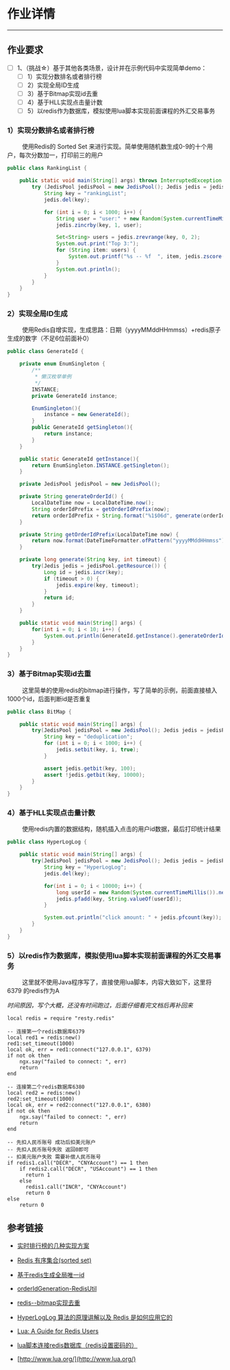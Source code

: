 # 作业详情
***
## 作业要求
- [ ] 1、（挑战☆）基于其他各类场景，设计并在示例代码中实现简单demo：
    - [ ]  1）实现分数排名或者排行榜
    - [ ]  2）实现全局ID生成
    - [ ]  3）基于Bitmap实现id去重
    - [ ]  4）基于HLL实现点击量计数
    - [ ]  5）以redis作为数据库，模拟使用lua脚本实现前面课程的外汇交易事务
    
### 1）实现分数排名或者排行榜
&ensp;&ensp;&ensp;&ensp;&ensp;使用Redis的 Sorted Set 来进行实现。简单使用随机数生成0-9的十个用户，每次分数加一，打印前三的用户

```java
public class RankingList {

    public static void main(String[] args) throws InterruptedException {
        try (JedisPool jedisPool = new JedisPool(); Jedis jedis = jedisPool.getResource()) {
            String key = "rankingList";
            jedis.del(key);

            for (int i = 0; i < 1000; i++) {
                String user = "user:" + new Random(System.currentTimeMillis()).nextInt(10);
                jedis.zincrby(key, 1, user);

                Set<String> users = jedis.zrevrange(key, 0, 2);
                System.out.print("Top 3:");
                for (String item: users) {
                    System.out.printf("%s -- %f  ", item, jedis.zscore(key, item));
                }
                System.out.println();
            }
        }
    }
}
```

### 2）实现全局ID生成
&ensp;&ensp;&ensp;&ensp;&ensp;使用Redis自增实现，生成思路：日期（yyyyMMddHHmmss）+redis原子生成的数字（不足6位前面补0）

```java
public class GenerateId {

    private enum EnumSingleton {
        /**
         * 懒汉枚举单例
         */
        INSTANCE;
        private GenerateId instance;

        EnumSingleton(){
            instance = new GenerateId();
        }
        public GenerateId getSingleton(){
            return instance;
        }
    }

    public static GenerateId getInstance(){
        return EnumSingleton.INSTANCE.getSingleton();
    }

    private JedisPool jedisPool = new JedisPool();

    private String generateOrderId() {
        LocalDateTime now = LocalDateTime.now();
        String orderIdPrefix = getOrderIdPrefix(now);
        return orderIdPrefix + String.format("%1$06d", generate(orderIdPrefix, 5));
    }

    private String getOrderIdPrefix(LocalDateTime now) {
        return now.format(DateTimeFormatter.ofPattern("yyyyMMddHHmmss"));
    }

    private long generate(String key, int timeout) {
        try(Jedis jedis = jedisPool.getResource()) {
            Long id = jedis.incr(key);
            if (timeout > 0) {
                jedis.expire(key, timeout);
            }
            return id;
        }
    }

    public static void main(String[] args) {
        for(int i = 0; i < 10; i++) {
            System.out.println(GenerateId.getInstance().generateOrderId());
        }
    }
}
```

### 3）基于Bitmap实现id去重
&ensp;&ensp;&ensp;&ensp;&ensp;这里简单的使用redis的bitmap进行操作，写了简单的示例，前面直接植入1000个id，后面判断id是否重复

```java
public class BitMap {

    public static void main(String[] args) {
        try(JedisPool jedisPool = new JedisPool(); Jedis jedis = jedisPool.getResource()) {
            String key = "deduplication";
            for (int i = 0; i < 1000; i++) {
                jedis.setbit(key, i, true);
            }

            assert jedis.getbit(key, 100);
            assert !jedis.getbit(key, 10000);
        }
    }
}
```

### 4）基于HLL实现点击量计数
&ensp;&ensp;&ensp;&ensp;&ensp;使用redis内置的数据结构，随机插入点击的用户id数据，最后打印统计结果

```java
public class HyperLogLog {

    public static void main(String[] args) {
        try(JedisPool jedisPool = new JedisPool(); Jedis jedis = jedisPool.getResource()) {
            String key = "HyperLogLog";
            jedis.del(key);

            for(int i = 0; i < 10000; i++) {
                long userId = new Random(System.currentTimeMillis()).nextInt(100000000);
                jedis.pfadd(key, String.valueOf(userId));
            }

            System.out.println("click amount: " + jedis.pfcount(key));
        }
    }
}
```

### 5）以redis作为数据库，模拟使用lua脚本实现前面课程的外汇交易事务
&ensp;&ensp;&ensp;&ensp;&ensp;这里就不使用Java程序写了，直接使用lua脚本，内容大致如下，这里将 6379 的redis作为A

*时间原因，写个大概，还没有时间跑过，后面仔细看完文档后再补回来*

```shell script
local redis = require "resty.redis"

-- 连接第一个redis数据库6379
local red1 = redis:new()
red1:set_timeout(1000)
local ok, err = red1:connect("127.0.0.1", 6379)
if not ok then
    ngx.say("failed to connect: ", err)
    return
end

-- 连接第二个redis数据库6380
local red2 = redis:new()
red2:set_timeout(1000)
local ok, err = red2:connect("127.0.0.1", 6380)
if not ok then
    ngx.say("failed to connect: ", err)
    return
end

-- 先扣人民币账号 成功后扣美元账户
-- 先扣人民币账号失败 返回0即可
-- 扣美元账户失败 需要补偿人民币账号
if redis1.call("DECR", "CNYAccount") == 1 then
    if redis2.call("DECR", "USAccount") == 1 then
      return 1
    else
      redis1.call("INCR", "CNYAccount")
      return 0
else
    return 0
```

## 参考链接
- [实时排行榜的几种实现方案](https://cloud.tencent.com/developer/article/1456823)
- [Redis 有序集合(sorted set)](https://www.runoob.com/redis/redis-sorted-sets.html)

- [基于redis生成全局唯一id](https://zhuanlan.zhihu.com/p/95814245)
- [orderIdGeneration-RedisUtil](https://github.com/smallFive55/orderIdGeneration/blob/master/src/main/java/com/five/generation/utils/RedisUtil.java)

- [redis--bitmap实现去重](https://blog.csdn.net/eos2009/article/details/80256604)

- [HyperLogLog 算法的原理讲解以及 Redis 是如何应用它的](https://juejin.cn/post/6844903785744056333)

- [Lua: A Guide for Redis Users](https://www.redisgreen.com/blog/intro-to-lua-for-redis-programmers/)
- [lua脚本连接redis数据库（redis设置密码的）](https://blog.csdn.net/suewar3/article/details/88753688)
- [http://www.lua.org/](http://www.lua.org/)